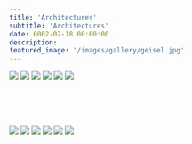 ```yaml
---
title: 'Architectures'
subtitle: 'Architectures'
date: 0002-02-18 00:00:00
description: 
featured_image: '/images/gallery/geisel.jpg'
---
```


<!-- Preview -->
<div class="gallery" data-columns="1">
    <img src="/images/gallery/geisel.jpg">
    <img src="/images/gallery/village.jpg">
    <img src="/images/gallery/atlanta.jpg">
    <img src="/images/gallery/xiapu.jpg">
    <img src="/images/gallery/trump.jpg">
    <img src="/images/gallery/smoke-bw.jpg">
</div>


<!-- Content -->
<div class="gallery" data-columns="6" style="margin-top:80px">
    <img src="/images/gallery/geisel.jpg">
    <img src="/images/gallery/village.jpg">
    <img src="/images/gallery/atlanta.jpg">
    <img src="/images/gallery/xiapu.jpg">
    <img src="/images/gallery/trump.jpg">
    <img src="/images/gallery/smoke-bw.jpg">
</div>

